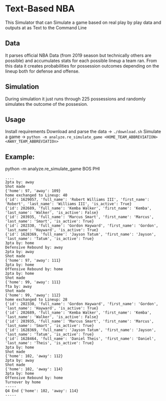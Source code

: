 # Text-Based NBA 
This Simulator that can Simulate a game based on real play by play data and outputs at as Text to the Command Line

## Data
It parses official NBA Data (from 2019 season but technically others are possible) and accumulates stats for each possible lineup a team ran. From this data it creates probabilities for possession outcomes depending on the lineup both for defense and offense.

## Simulation
During simulation it just runs through 225 possessions and randomly simulates the outcome of the possesion.

## Usage
Install requirements
Download and parse the data -> `./download.sh`
Simulate a game -> `python -m analyze.re_simulate_game <HOME_TEAM_ABBREVIATION> <AWAY_TEAM_ABBREVIATIOn>`

## Example:
python -m analyze.re_simulate_game BOS PHI

```
....
2pta by: away
Shot made
{'home': 97, 'away': 109}
home exchanged to Lineup: 40
{'id': 1629057, 'full_name': 'Robert Williams III', 'first_name': 'Robert', 'last_name': 'Williams III', 'is_active': True}
{'id': 202689, 'full_name': 'Kemba Walker', 'first_name': 'Kemba', 'last_name': 'Walker', 'is_active': False}
{'id': 203935, 'full_name': 'Marcus Smart', 'first_name': 'Marcus', 'last_name': 'Smart', 'is_active': True}
{'id': 202330, 'full_name': 'Gordon Hayward', 'first_name': 'Gordon', 'last_name': 'Hayward', 'is_active': True}
{'id': 1628369, 'full_name': 'Jayson Tatum', 'first_name': 'Jayson', 'last_name': 'Tatum', 'is_active': True}
3pta by: home
Defensive Rebound by: away
2pta by: away
Shot made
{'home': 97, 'away': 111}
3pta by: home
Offensive Rebound by: home
2pta by: home
Shot made
{'home': 99, 'away': 111}
fta by: away
Shot made
{'home': 99, 'away': 112}
home exchanged to Lineup: 28
{'id': 202330, 'full_name': 'Gordon Hayward', 'first_name': 'Gordon', 'last_name': 'Hayward', 'is_active': True}
{'id': 202689, 'full_name': 'Kemba Walker', 'first_name': 'Kemba', 'last_name': 'Walker', 'is_active': False}
{'id': 203935, 'full_name': 'Marcus Smart', 'first_name': 'Marcus', 'last_name': 'Smart', 'is_active': True}
{'id': 1628369, 'full_name': 'Jayson Tatum', 'first_name': 'Jayson', 'last_name': 'Tatum', 'is_active': True}
{'id': 1628464, 'full_name': 'Daniel Theis', 'first_name': 'Daniel', 'last_name': 'Theis', 'is_active': True}
3pta by: home
Shot made
{'home': 102, 'away': 112}
2pta by: away
Shot made
{'home': 102, 'away': 114}
3pta by: home
Offensive Rebound by: home
Turnover by home
-----
Q4 End {'home': 102, 'away': 114}
-----
```

